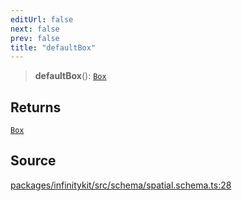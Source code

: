 ```yaml
---
editUrl: false
next: false
prev: false
title: "defaultBox"
---
```


> **defaultBox**(): [`Box`](../type-aliases/Box.md)

## Returns

[`Box`](../type-aliases/Box.md)

## Source

[packages/infinitykit/src/schema/spatial.schema.ts:28](https://github.com/nodenogg-in/alpha-p2p/blob/265a0e2/packages/infinitykit/src/schema/spatial.schema.ts#L28)

